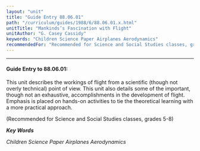 ```yaml
---
layout: "unit"
title: "Guide Entry 88.06.01"
path: "/curriculum/guides/1988/6/88.06.01.x.html"
unitTitle: "Mankinds’s Fascination with Flight"
unitAuthor: "G. Casey Cassidy"
keywords: "Children Science Paper Airplanes Aerodynamics"
recommendedFor: "Recommended for Science and Social Studies classes, grades 5-8"
---
```

<body>
<hr/>
<h4>
Guide Entry to 88.06.01:
</h4>
This unit describes the workings of flight from a scientific (though not overly technical) point of view. This unit also details some of the important, though not an exhaustive, accomplishments in the development of flight. Emphasis is placed on hands-on activities to tie the theoretical learning with a more practical approach.
<p>
(Recommended for Science and Social Studies classes, grades 5-8)
</p>
<p>
<b>
<i>
Key Words
</i>
</b>
<br/>
</p>
<p>
<i>
Children Science Paper Airplanes Aerodynamics
</i>
</p>
</body>